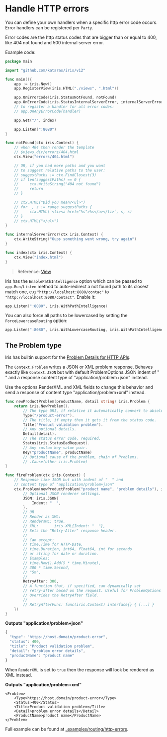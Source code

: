 # Handle HTTP errors

You can define your own handlers when a specific http error code occurs. Error handlers can be registered per `Party`.

Error codes are the http status codes that are bigger than or equal to 400, like 404 not found and 500 internal server error.

Example code:

```go
package main

import "github.com/kataras/iris/v12"

func main(){
    app := iris.New()
    app.RegisterView(iris.HTML("./views", ".html"))

    app.OnErrorCode(iris.StatusNotFound, notFound)
    app.OnErrorCode(iris.StatusInternalServerError, internalServerError)
    // to register a handler for all error codes:
    // app.OnAnyErrorCode(handler)

    app.Get("/", index)

    app.Listen(":8080")
}

func notFound(ctx iris.Context) {
    // when 404 then render the template
    // $views_dir/errors/404.html
    ctx.View("errors/404.html")

    // OR, if you had more paths and you want
    // to suggest relative paths to the user:
    // suggestPaths := ctx.FindClosest(3)
    // if len(suggestPaths) == 0 {
    //     ctx.WriteString("404 not found")
    //     return
    // }

    // ctx.HTML("Did you mean?<ul>")
    // for _, s := range suggestPaths {
    //     ctx.HTML(`<li><a href="%s">%s</a></li>`, s, s)
    // }
    // ctx.HTML("</ul>")
}

func internalServerError(ctx iris.Context) {
    ctx.WriteString("Oups something went wrong, try again")
}

func index(ctx iris.Context) {
    ctx.View("index.html")
}
```

> Reference: [View](../view/view.md)

Iris has the `EnablePathIntelligence` option which can be passed to `app.Run/Listen` method to auto-redirect a not found path to its closest match one, e.g `"http://localhost:8080/contac"` to `"http://localhost:8080/contact"`. Enable it:

```go
app.Listen(":8080", iris.WithPathIntelligence)
```

You can also force all paths to be lowercased by setting the `ForceLowercaseRouting` option:

```go
app.Listen(":8080", iris.WithLowercaseRouting, iris.WithPathIntelligence)
```

## The Problem type

Iris has builtin support for the [Problem Details for HTTP APIs](https://tools.ietf.org/html/rfc7807).

The `Context.Problem` writes a JSON or XML problem response. Behaves exactly like `Context.JSON` but with default ProblemOptions.JSON indent of " " and a response content type of "application/problem+json" instead.

Use the options.RenderXML and XML fields to change this behavior and send a response of content type "application/problem+xml" instead.

```go
func newProductProblem(productName, detail string) iris.Problem {
    return iris.NewProblem().
        // The type URI, if relative it automatically convert to absolute.
        Type("/product-error"). 
        // The title, if empty then it gets it from the status code.
        Title("Product validation problem").
        // Any optional details.
        Detail(detail).
        // The status error code, required.
        Status(iris.StatusBadRequest).
        // Any custom key-value pair.
        Key("productName", productName)
        // Optional cause of the problem, chain of Problems.
        // .Cause(other iris.Problem)
}

func fireProblem(ctx iris.Context) {
    // Response like JSON but with indent of "  " and
    // content type of "application/problem+json"
    ctx.Problem(newProductProblem("product name", "problem details"), iris.ProblemOptions{
        // Optional JSON renderer settings.
        JSON: iris.JSON{
            Indent: "  ",
        },
        // OR
        // Render as XML:
        // RenderXML: true,
        // XML:       iris.XML{Indent: "  "},
        // Sets the "Retry-After" response header.
        //
        // Can accept:
        // time.Time for HTTP-Date,
        // time.Duration, int64, float64, int for seconds
        // or string for date or duration.
        // Examples:
        // time.Now().Add(5 * time.Minute),
        // 300 * time.Second,
        // "5m",
        //
        RetryAfter: 300,
        // A function that, if specified, can dynamically set
        // retry-after based on the request. Useful for ProblemOptions reusability.
        // Overrides the RetryAfter field.
        //
        // RetryAfterFunc: func(iris.Context) interface{} { [...] }
    })
}
```

**Outputs "application/problem+json"**

```javascript
{
  "type": "https://host.domain/product-error",
  "status": 400,
  "title": "Product validation problem",
  "detail": "problem error details",
  "productName": "product name"
}
```

When `RenderXML` is set to `true` then the response will look be rendered as XML instead.

**Outputs "application/problem+xml"**

```markup
<Problem>
    <Type>https://host.domain/product-error</Type>
    <Status>400</Status>
    <Title>Product validation problem</Title>
    <Detail>problem error details</Detail>
    <ProductName>product name</ProductName>
</Problem>
```

Full example can be found at [\_examples/routing/http-errors](https://github.com/kataras/iris/blob/master/_examples/routing/http-errors/main.go).

